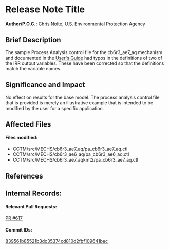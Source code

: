 # Release Note Title

**Author/P.O.C.:** [Chris Nolte](mailto:nolte.chris@epa.gov), U.S. Environmental Protection Agency

## Brief Description
The sample Process Analysis control file for the cb6r3_ae7_aq mechanism and documented in the 
[User's Guide](Users_Guide/CMAQ_UG_ch09_process_analysis.md) had typos in the definitions of
two of the IRR output variables. These have been corrected so that the definitions match
the variable names.

## Significance and Impact
No effect on results for the base model. The process analysis control file that is provided is 
merely an illustrative example that is intended to be modified by the user for a 
specific application.

## Affected Files
#### Files modified:
* CCTM/src/MECHS/cb6r3_ae7_aq/pa_cb6r3_ae7_aq.ctl
* CCTM/src/MECHS/cb6r3_ae6_aq/pa_cb6r3_ae6_aq.ctl
* CCTM/src/MECHS/cb6r3_ae7_aqkmt2/pa_cb6r3_ae7_aq.ctl


## References
      
## Internal Records:
#### Relevant Pull Requests:
[PR #617](https://github.com/USEPA/CMAQ_Dev/pull/617)  

#### Commit IDs:
[839561b85521b3dc35374cd810d2fbf109641bec](https://github.com/USEPA/CMAQ_Dev/pull/617/commits/839561b85521b3dc35374cd810d2fbf109641bec)
